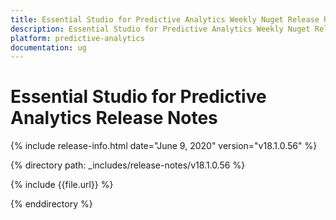 ```yaml
---
title: Essential Studio for Predictive Analytics Weekly Nuget Release Release Notes  
description: Essential Studio for Predictive Analytics Weekly Nuget Release Release Notes  
platform: predictive-analytics
documentation: ug
---
```


# Essential Studio for Predictive Analytics  Release Notes  

{% include release-info.html date="June 9, 2020"  version="v18.1.0.56" %} 


{% directory path: _includes/release-notes/v18.1.0.56 %}

{% include {{file.url}} %}

{% enddirectory %}